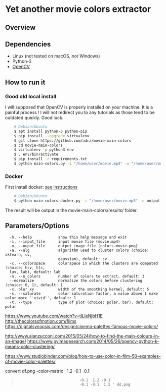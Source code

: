 # Yet another movie colors extractor

## Overview

## Dependencies

* Linux (not tested on macOS, nor Windows)
* Python-3
* [OpenCV](https://opencv.org/)

## How to run it

### Good old local install

I will supposed that OpenCV is properly installed on your machine. It is a painful
process ! I will not redirect you to any tutorials as those tend to be outdated
quickly. Good luck.

```bash
	# Debian/Ubuntu
	$ apt install python-3 python-pip
	$ pip install --upgrade virtualenv
	$ git clone https://github.com/adrz/movie-main-colors
	$ cd movie-main-colors
	$ virtualenv -p python3 env
	$ . env/bin/activate
	$ pip install -r requirements.txt
	$ python main-colors.py -i "/home/user/movie.mp4" -o "/home/user/output.png"
```

### Docker

First install docker: [see instructions](https://docs.docker.com/install/)

```bash
	# Debian/Ubuntu
	$ python main-colors-docker.py -i "/home/user/movie.mp3" -o output.png
```

The result will be output in the movie-main-colors/results/ folder.

## Parameters/Options

```
  -h, --help            show this help message and exit
  -i, --input_file      input movie file (movie.mp4)
  -o, --ouput_file      output image file (colors-movie.png)
  -a, --alg             algorithm used to cluster colors (choice: sklearn, cv,
                        gaussian), default: cv
  -c, --colorspace      colorspace in which the clusters are computed (choice: hsv, hls,
  luv, lab), default: lab
  -n, --n_colors        number of colors to extract, default: 3
  --normalize           normalize the colors before clustering (choice: 0, 1), default: 1
  -x, blur_xy           width of the smoothing kernel, default: 5
  -s, --saturate        color saturation factor, a value above 1 make color more ''vivid'', default: 1
  -t, --type            type of plot (choice: polar, bar), default: polar
```

https://www.youtube.com/watch?v=tILIeNjbH1E
http://thecolorsofmotion.com/films
https://digitalsynopsis.com/design/cinema-palettes-famous-movie-colors/

http://www.alanzucconi.com/2015/05/24/how-to-find-the-main-colours-in-an-image/
https://www.pyimagesearch.com/2014/05/26/opencv-python-k-means-color-clustering/

https://www.studiobinder.com/blog/how-to-use-color-in-film-50-examples-of-movie-color-palettes/



 convert df.png -color-matrix '  1.2 -0.1 -0.1
>                                 -0.1  1.2 -0.1
>                                 -0.1 -0.1  1.2 ' dd.png
